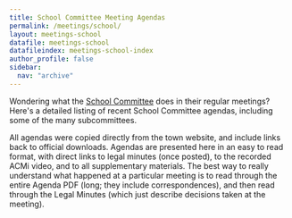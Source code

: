```yaml
---
title: School Committee Meeting Agendas
permalink: /meetings/school/
layout: meetings-school
datafile: meetings-school
datafileindex: meetings-school-index
author_profile: false
sidebar:
  nav: "archive"
---
```


Wondering what the [School Committee](/townhall/#school) does in their regular meetings?  Here's a detailed listing of recent School Committee agendas, including some of the many subcommittees. 

All agendas were copied directly from the town website, and include links back to official downloads.  Agendas are presented here in an easy to read format, with direct links to legal minutes (once posted), to the recorded ACMi video, and to all supplementary materials.  The best way to really understand what happened at a particular meeting is to read through the entire Agenda PDF (long; they include correspondences), and then read through the Legal Minutes (which just describe decisions taken at the meeting).


